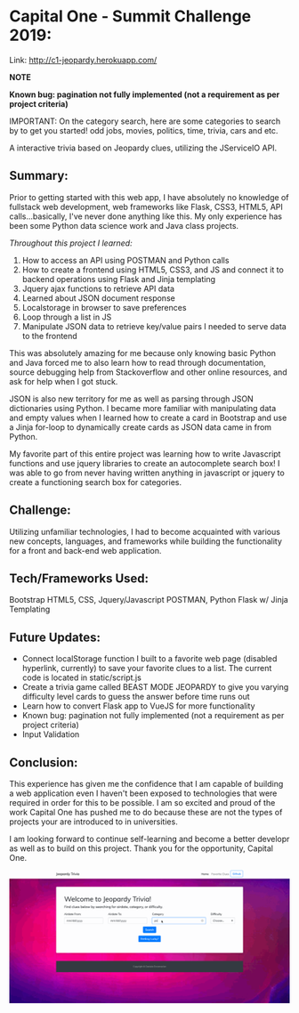 # Capital One - Summit Challenge 2019:

Link: http://c1-jeopardy.herokuapp.com/

**NOTE**

**Known bug: pagination not fully implemented (not a requirement as per project criteria)**

IMPORTANT: On the category search, here are some categories to search by to get you started! 
odd jobs, movies, politics, time, trivia, cars and etc.

A interactive trivia based on Jeopardy clues, utilizing the JServiceIO API. 

## Summary: 

Prior to getting started with this web app, I have absolutely no knowledge of fullstack web development, web frameworks like Flask, CSS3, HTML5, API calls...basically, I've never done anything like this. My only experience has been some Python data science work and Java class projects.

*Throughout this project I learned:*

1. How to access an API using POSTMAN and Python calls
2. How to create a frontend using HTML5, CSS3, and JS and connect it to backend operations using Flask and Jinja templating 
3. Jquery ajax functions to retrieve API data
4. Learned about JSON document response
5. Localstorage in browser to save preferences
6. Loop through a list in JS
7. Manipulate JSON data to retrieve key/value pairs I needed to serve data to the frontend

This was absolutely amazing for me because only knowing basic Python and Java forced me to also learn how to read through documentation, source debugging help from Stackoverflow and other online resources, and ask for help when I got stuck. 

JSON is also new territory for me as well as parsing through JSON dictionaries using Python. I became more familiar with manipulating data and empty values when I learned how to create a card in Bootstrap and use a Jinja for-loop to dynamically create cards as JSON data came in from Python. 

My favorite part of this entire project was learning how to write Javascript functions and use jquery libraries to create an autocomplete search box! I was able to go from never having written anything in javascript or jquery to create a functioning search box for categories. 

## Challenge: 
Utilizing unfamiliar technologies, I had to become acquainted with various new concepts, languages, and frameworks while building the functionality for a front and back-end web application. 

## Tech/Frameworks Used: 
Bootstrap
HTML5, CSS, Jquery/Javascript 
POSTMAN,
Python
Flask w/ Jinja Templating

## Future Updates:
- Connect localStorage function I built to a favorite web page (disabled hyperlink, currently) to save your favorite clues to a list. The current code is located in static/script.js
- Create a trivia game called BEAST MODE JEOPARDY to give you varying difficulty level cards to guess the answer before time runs out
- Learn how to convert Flask app to VueJS for more functionality 
- Known bug: pagination not fully implemented (not a requirement as per project criteria)
- Input Validation

## Conclusion: 
This experience has given me the confidence that I am capable of building a web application even I haven't been exposed to technologies that were required in order for this to be possible. I am so excited and proud of the work Capital One has pushed me to do because these are not the types of projects your are introduced to in universities.

I am looking forward to continue self-learning and become a better developr as well as to build on this project. Thank you for the opportunity, Capital One.

![](jeopardy.gif)
